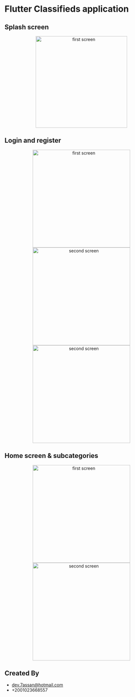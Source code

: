 # Flutter Classifieds application

## Splash screen
<p align="center">
  <img src="https://github.com/hassan-thabet/Flutter-Market/blob/master/screenshots/splash.png" width="300" title="first screen">

</p>

## Login and register
<p align="center">
  <img src="https://github.com/hassan-thabet/Flutter-Market/blob/master/screenshots/login.png" width="320" title="first screen">
  <img src="https://github.com/hassan-thabet/Flutter-Market/blob/master/screenshots/register.png" width="320" title="second screen">
  <img src="https://github.com/hassan-thabet/Flutter-Market/blob/master/screenshots/error_message.png" width="320" title="second screen">
</p>

## Home screen & subcategories
<p align="center">
  <img src="https://github.com/hassan-thabet/Flutter-Market/blob/master/screenshots/home.png" width="320" title="first screen">
  <img src="https://github.com/hassan-thabet/Flutter-Market/blob/master/screenshots/subcategories.png" width="320" title="second screen">
</p>



## Created By
- dev.7assan@hotmail.com 
- +2001023668557 
